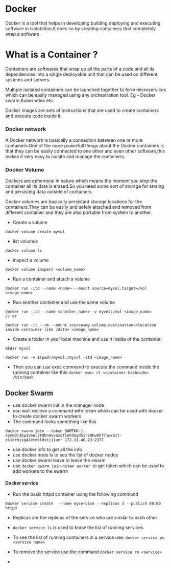 # Docker 
Docker is a tool that helps in developing building,deploying and executing software in isolatation.It does so by creating containers that completely wrap a  software.

# What is a Container ?

Containers are softwares that wrap up all the parts of a code and all its dependencies into a single deployable unit that can be used on different systems and servers.

Multiple isolated containers can be launched together to form microservices which can be easily managed using any orchestration tool. 
Eg - Docker swarm,Kubernetes etc.

Docker images are sets of instructions that are used to create containers and execute code inside it.

### Docker network 

A Docker network is basically a connection between one or more containers.One of the more powerfull things about the Docker containers is that they can be easily connected to one other and even other software,this makes it very easy to isolate and manage the containers.

### Docker Volume

Dockers are ephemeral in nature which means the moment you stop the container all its data is erased.So you need some sort of storage for 
storing and persisting data outside of containers.

Docker volumes are basically persistant storage locations for the containers.They can be easily and safely attached  and removed from different container and they are also portable from system to another.

- Create a volume

```
docker volume create myvol

```

- list volumes

```
docker volume ls
```
- inspect a volume

```
docker volume inspect <volume_name>

```

- Run a container and attach a volume

```
docker run -itd --name <name> --mount source=myvol.target=/vol <image_name>

```

- Run another container and use the same volume

```
docker run -itd --name <another_name> -v myvol:/vol <image_name>
// or

docker run -it --rm --mount source=my-volume,destination=<location inside container like /data> <image_name>

```

- Create a folder in your local machine and use it inside of the container.

```
mkdir myvol

docker run -v $(pwd)/myvol:/myvol -itd <image_name>

```

- Then you can use exec command to execute the command inside the running container like this `docker exec it <container-hashcode> /bin/bash`



## Docker Swarm

- use docker swarm init in the manager node 
- you wull recieve a command with token which can be used with docker to create docker swarm workers
- The command looks something like this 

```
docker swarm join --token SWMTKN-1-4ymm0j36p1v6nl2t0bn4vxazqtlehdogd5ir19hw9hf71wx5zt-es1ormjsg42etm9ldstij1umr 172.31.46.23:2377
```

- use docker info to get all the info
- use docker node ls to see the list of docker nodes
- use docker swarm leave to leave the swarm
- use  `docker swarm join-token worker `to get token which can be used to add workers to the swarm

#### Docker service
- Run the basic httpd container using the following command
 ```
 Docker service create  --name myservice --replicas 3 --publish 80:80 httpd
 
 ```
 - Replicas are the replicas of the service who are similar to each other

-  `docker service ls` is used to know the list of running services
- To see the list of running containers in a service use: `docker service ps <service name> `
- To remove the service use the command `docker service rm <service> `
- 
  

